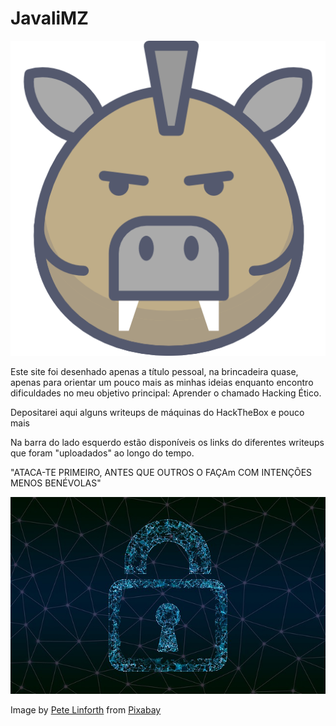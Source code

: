 # JavaliMZ

![Javali Icon](Assets/Introducao/javali.png)

Este site foi desenhado apenas a título pessoal, na brincadeira quase, apenas para orientar um pouco mais as minhas ideias enquanto encontro dificuldades no meu objetivo principal: Aprender o chamado Hacking Ético.

Depositarei aqui alguns writeups de máquinas do HackTheBox e pouco mais

Na barra do lado esquerdo estão disponíveis os links do diferentes writeups que foram "uploadados" ao longo do tempo.

"ATACA-TE PRIMEIRO, ANTES QUE OUTROS O FAÇAm COM INTENÇÕES MENOS BENÉVOLAS"

![Cadeado cybersecurity](Assets/Introducao/cyber.jpg)

Image by <a href="https://pixabay.com/users/thedigitalartist-202249/?utm_source=link-attribution&amp;utm_medium=referral&amp;utm_campaign=image&amp;utm_content=4868172">Pete Linforth</a> from <a href="https://pixabay.com/?utm_source=link-attribution&amp;utm_medium=referral&amp;utm_campaign=image&amp;utm_content=4868172">Pixabay</a>